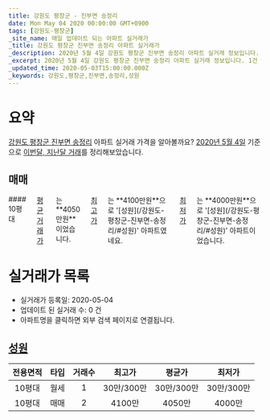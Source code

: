 ```yaml
---
title: 강원도 평창군 - 진부면 송정리
date: Mon May 04 2020 00:00:00 GMT+0900
tags: [강원도-평창군]
_site_name: 매일 업데이트 되는 아파트 실거래가
_title: 강원도 평창군 진부면 송정리 아파트 실거래가
_description: 2020년 5월 4일 강원도 평창군 진부면 송정리 아파트 실거래 정보입니다. 1건 아파트 정보가 있습니다.
_excerpt: 2020년 5월 4일 강원도 평창군 진부면 송정리 아파트 실거래 정보입니다. 1건 아파트 정보가 있습니다.
_updated_time: 2020-05-03T15:00:00.000Z
_keywords: 강원도,평창군,진부면,송정리,성원
---
```





# 요약
<ins>강원도 평창군 진부면 송정리</ins> 아파트 실거래 가격을 알아볼까요? <ins>2020년 5월 4일</ins> 기준으로 <ins>이번달, 지난달 거래</ins>를 정리해보았습니다.

## 매매
<div class="container">
<div class="twelve columns" markdown="1">
#### 10평대
<ins>평균 거래가</ins>는 **4050만원**이었습니다. <ins>최고가</ins>는 **4100만원**으로 '[성원](/강원도-평창군-진부면-송정리/#성원)' 아파트였네요. <ins>최저가</ins>는 **4000만원**으로 '[성원](/강원도-평창군-진부면-송정리/#성원)' 아파트이었습니다.
</div>
</div>



# 실거래가 목록
- 실거래가 등록일: 2020-05-04
- 업데이트 된 실거래 수: 0 건
- 아파트명을 클릭하면 외부 검색 페이지로 연결됩니다.

## [성원](#성원)

|전용면적|타입|거래수|최고가|평균가|최저가|
|:---:|:---:|:---:|:---:|:---:|:---:|
|10평대|<span class="deal-type-3">월세</span>|1|30만/300만|30만/300만|30만/300만|
|10평대|<span class="deal-type-1">매매</span>|2|4100만|4050만|4000만|

<br/>



